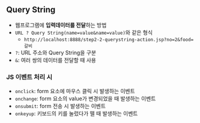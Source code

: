 ## Query String

- 웹프로그램에 **입력데이터를 전달**하는 방법
- `URL ? Query String(name=value&name=value)`와 같은 형식
  - `http://localhost:8888/step2-2-querystring-action.jsp?no=2&food=갈비`
- `?`: URL 주소와 Query String을 구분
- `&`: 여러 쌍의 데이터를 전달할 때 사용

### JS 이벤트 처리 시

- `onclick`: form 요소에 마우스 클릭 시 발생하는 이벤트
- `onchange`: form 요소의 value가 변경되었을 때 발생하는 이벤트
- `onsubmit`: form 전송 시 발생하는 이벤트
- `onkeyup`: 키보드의 키를 눌렀다가 뗄 때 발생하는 이벤트



